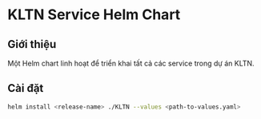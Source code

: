 # KLTN Service Helm Chart

## Giới thiệu
Một Helm chart linh hoạt để triển khai tất cả các service trong dự án KLTN.

## Cài đặt
```bash
helm install <release-name> ./KLTN --values <path-to-values.yaml>